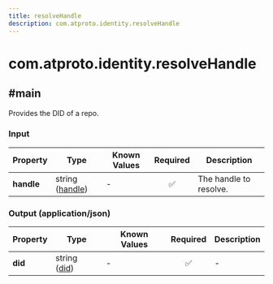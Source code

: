 ```yaml
---
title: resolveHandle
description: com.atproto.identity.resolveHandle
---
```


# com.atproto.identity.resolveHandle

## #main

Provides the DID of a repo.

### Input

| Property | Type | Known Values | Required | Description |
| --- | --- | --- | :---: | --- |
| **handle** | string ([handle](https://atproto.com/specs/handle)) | - | ✅ | The handle to resolve. |

### Output (application/json)

| Property | Type | Known Values | Required | Description |
| --- | --- | --- | :---: | --- |
| **did** | string ([did](https://atproto.com/specs/did)) | - | ✅ | - |
